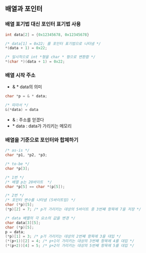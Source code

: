 ## 배열과 포인터

### 배열 표기법 대신 포인터 표기법 사용

```c
int data[2] = {0x12345678, 0x12345678}

/* data[1] = 0x22; 를 포인터 표기법으로 나타냄 */
*(data + 1) = 0x22;

/* 일시적으로 int *형을 char * 형으로 변환함 */
*(char *)(data + 1) = 0x22;
```

### 배열 시작 주소

- & \* data의 의미

```c
char *p = & * data;

/* 따라서 */
&(*data) = data
```

- & : 주소를 얻겠다
- \* data : data가 가리키는 메모리

### 배열을 기준으로 포인터와 합체하기

```c
/* as-is */
char *p1, *p2, *p3;

/* to-be */
char *p[3];

/* 1번 */
/* 배열 p는 20바이트  */
char *p[5] == char *(p[5]);

/* 2번 */
/* 포인터 변수를 나타냄 (5바이트임) */
char (*p)[5];
(*p)[2] = 7; /* p가 가리키는 대상의 5바이트 중 3번쨰 항목에 7을 저장 */

/* data 배열의 각 요소의 값을 변경 */
char data[3][5];
char (*p)[5];
p = data;
(*p)[1] = 3; /* p가 가리키는 대상의 2번째 항목에 3을 대입 */
(*(p+1))[2] = 4; /* p+1이 가리키는 대상의 3번째 항목에 4를 대입 */
(*(p+2))[4] = 5; /* p+2이 가리키는 대상의 5번째 항목에 5를 대입 */
```
